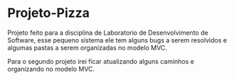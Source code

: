 # Projeto-Pizza

Projeto feito para a disciplina de Laboratorio de Desenvolvimento de Software, esse pequeno sistema ele tem alguns bugs a serem resolvidos e algumas pastas a serem organizadas no modelo MVC. 

Para o segundo projeto irei ficar atualizando alguns caminhos e organizando no modelo MVC.
